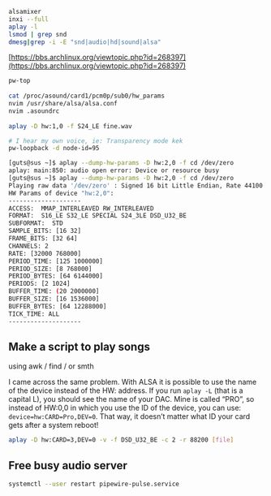 ```bash
alsamixer  
inxi --full  
aplay -l  
lsmod | grep snd  
dmesg|grep -i -E "snd|audio|hd|sound|alsa"  
```

[https://bbs.archlinux.org/viewtopic.php?id=268397](https://bbs.archlinux.org/viewtopic.php?id=268397)  

```bash
pw-top  
  
cat /proc/asound/card1/pcm0p/sub0/hw_params  
nvim /usr/share/alsa/alsa.conf  
nvim .asoundrc  
  
aplay -D hw:1,0 -f S24_LE fine.wav
```

```bash
# I hear my own voice, ie: Transparency mode kek
pw-loopback -d node-id=95
```

```bash
[guts@sus ~]$ aplay --dump-hw-params -D hw:2,0 -f cd /dev/zero
aplay: main:850: audio open error: Device or resource busy
[guts@sus ~]$ aplay --dump-hw-params -D hw:2,0 -f cd /dev/zero
Playing raw data '/dev/zero' : Signed 16 bit Little Endian, Rate 44100 Hz, Stereo
HW Params of device "hw:2,0":
--------------------
ACCESS:  MMAP_INTERLEAVED RW_INTERLEAVED
FORMAT:  S16_LE S32_LE SPECIAL S24_3LE DSD_U32_BE
SUBFORMAT:  STD
SAMPLE_BITS: [16 32]
FRAME_BITS: [32 64]
CHANNELS: 2
RATE: [32000 768000]
PERIOD_TIME: [125 1000000]
PERIOD_SIZE: [8 768000]
PERIOD_BYTES: [64 6144000]
PERIODS: [2 1024]
BUFFER_TIME: (20 2000000]
BUFFER_SIZE: [16 1536000]
BUFFER_BYTES: [64 12288000]
TICK_TIME: ALL
--------------------
```

## Make a script to play songs
using awk / find / or smth

I came across the same problem. With ALSA it is possible to use the name of the device instead of the HW: address. If you run `aplay -L` (that is a capital L), you should see the name of your DAC. Mine is called “PRO”, so instead of HW:0,0 in which you use the ID of the device, you can use: `device=hw:CARD=Pro,DEV=0`. That way, it doesn’t matter what ID your card gets after a system reboot!
```bash
aplay -D hw:CARD=3,DEV=0 -v -f DSD_U32_BE -c 2 -r 88200 [file]
```

## Free busy audio server 
```bash 
systemctl --user restart pipewire-pulse.service
```
